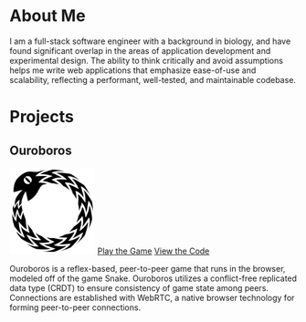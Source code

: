 # About Me
I am a full-stack software engineer with a background in biology, and have found significant overlap in the areas of application development and experimental design. The ability to think critically and avoid assumptions helps me write web applications that emphasize ease-of-use and scalability, reflecting a performant, well-tested, and maintainable codebase.


# Projects
<section class="project">
  <aside>
    <h2>Ouroboros</h2>
    <a href="https://www.ouroboros-game.herokuapp.com"><img src="assets/images/logo.svg" alt="ouroboros logo" width="150px"></a>
    <a class="content-btn" href="https://www.ouroboros-game.herokuapp.com">Play the Game</a>
    <a class="content-btn" href="http://www.github.com/ouroboros-team/ouroboros">View the Code</a>
  </aside>
  <section class="desc">
    <p>Ouroboros is a reflex-based, peer-to-peer game that runs in the browser, modeled off of the game Snake.  Ouroboros     utilizes a conflict-free replicated data type (CRDT) to ensure consistency of game state among peers.  Connections are established with WebRTC, a native browser technology for forming peer-to-peer connections.</p>
  </section>
</section>
                                         


